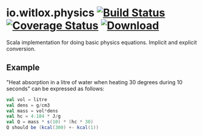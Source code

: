 # io.witlox.physics [![Build Status](https://travis-ci.org/witlox/physics.svg?branch=master)](https://travis-ci.org/witlox/physics) [![Coverage Status](https://coveralls.io/repos/github/witlox/physics/badge.svg?branch=master)](https://coveralls.io/github/witlox/physics?branch=master) [ ![Download](https://api.bintray.com/packages/witlox/sbt-libraries/io.witlox.physics/images/download.svg?version=0.1.0) ](https://bintray.com/witlox/sbt-libraries/io.witlox.physics/0.1.0/link)

Scala implementation for doing basic physics equations. Implicit and explicit conversion.

## Example

"Heat absorption in a litre of water when heating 30 degrees during 10 seconds" can be expressed as follows:

```scala
val vol = litre
val dens = g/cm3
val mass = vol*dens
val hc = 4.184 * J/g
val Q = mass * s(10) * (hc * 30)
Q should be (kcal(300) +- kcal(1))
```